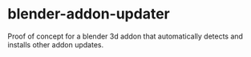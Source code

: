 # blender-addon-updater
Proof of concept for a blender 3d addon that automatically detects and installs other addon updates.
